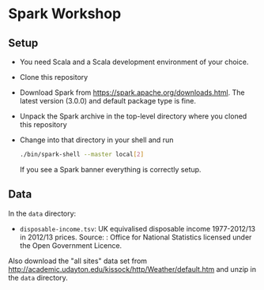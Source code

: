 # Spark Workshop

## Setup

- You need Scala and a Scala development environment of your choice.
- Clone this repository
- Download Spark from https://spark.apache.org/downloads.html. The latest version (3.0.0) and default package type is fine.
- Unpack the Spark archive in the top-level directory where you cloned this repository
- Change into that directory in your shell and run 

  ```bash
  ./bin/spark-shell --master local[2]
  ```
  
  If you see a Spark banner everything is correctly setup.


## Data

In the `data` directory:

- `disposable-income.tsv`: UK equivalised disposable income 1977-2012/13 in 2012/13 prices. Source: : Office for National Statistics licensed under the Open Government Licence.

Also download the "all sites" data set from http://academic.udayton.edu/kissock/http/Weather/default.htm and unzip in the `data` directory.

